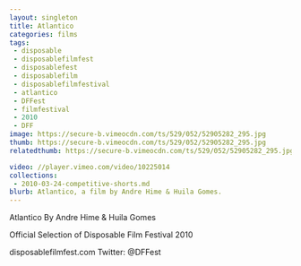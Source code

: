 ```yaml
---
layout: singleton
title: Atlantico
categories: films
tags:
 - disposable
 - disposablefilmfest
 - disposablefest
 - disposablefilm
 - disposablefilmfestival
 - atlantico
 - DFFest
 - filmfestival
 - 2010
 - DFF
image: https://secure-b.vimeocdn.com/ts/529/052/52905282_295.jpg
thumb: https://secure-b.vimeocdn.com/ts/529/052/52905282_295.jpg
relatedthumb: https://secure-b.vimeocdn.com/ts/529/052/52905282_295.jpg

video: //player.vimeo.com/video/10225014
collections:
 - 2010-03-24-competitive-shorts.md
blurb: Atlantico, a film by Andre Hime & Huila Gomes.
---
```


Atlantico
By Andre Hime & Huila Gomes

Official Selection of Disposable Film Festival 2010

disposablefilmfest.com
Twitter: @DFFest